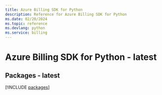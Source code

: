 ```yaml
---
title: Azure Billing SDK for Python
description: Reference for Azure Billing SDK for Python
ms.date: 02/20/2024
ms.topic: reference
ms.devlang: python
ms.service: billing
---
```

# Azure Billing SDK for Python - latest
## Packages - latest
[!INCLUDE [packages](billing-index.md)]